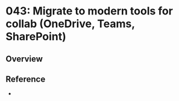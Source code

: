 # 043: Migrate to modern tools for collab (OneDrive, Teams, SharePoint)

## Overview



## Reference

* 

